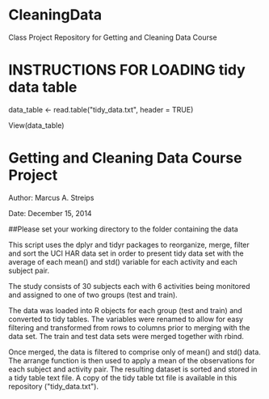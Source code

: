 CleaningData
============

Class Project Repository for Getting and Cleaning Data Course

# INSTRUCTIONS FOR LOADING tidy data table
 data_table <- read.table("tidy_data.txt", header = TRUE)
 
 View(data_table)

# Getting and Cleaning Data Course Project

Author: Marcus A. Streips

Date: December 15, 2014

##Please set your working directory to the folder containing the data

This script uses the dplyr and tidyr packages to reorganize, merge, filter
and sort the UCI HAR data set in order to present tidy data set with the average
of each mean() and std() variable for each activity and each subject pair. 

The study consists of 30 subjects each with 6 activities being monitored and 
assigned to one of two groups (test and train).

The data was loaded into R objects for each group (test and train) and converted
to tidy tables.  The variables were renamed to allow for easy filtering and 
transformed from rows to columns prior to merging with the data set.  The train
and test data sets were merged together with rbind. 
 
Once merged, the data is filtered to comprise only of mean() and std() data. The
arrange function is then used to apply a mean of the observations for each subject
and activity pair.  The resulting dataset is sorted and stored in a tidy table text file.
A copy of the tidy table txt file is available in this repository ("tidy_data.txt").
